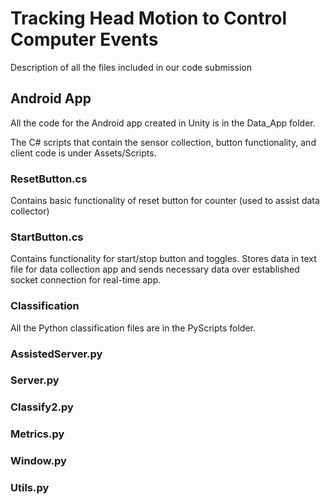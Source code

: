 # Tracking Head Motion to Control Computer Events
Description of all the files included in our code submission

## Android App

All the code for the Android app created in Unity is in the Data_App folder.

The C# scripts that contain the sensor collection, button functionality, and client code is under Assets/Scripts.

### ResetButton.cs
Contains basic functionality of reset button for counter (used to assist data collector)

### StartButton.cs
Contains functionality for start/stop button and toggles. Stores data in text file for data collection app and sends necessary data over established socket connection for real-time app.


### Classification

All the Python classification files are in the PyScripts folder.

### AssistedServer.py

### Server.py

### Classify2.py

### Metrics.py

### Window.py

### Utils.py


